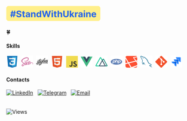 [![Stand With Ukraine](https://raw.githubusercontent.com/vshymanskyy/StandWithUkraine/main/badges/StandWithUkraine.svg)](https://stand-with-ukraine.pp.ua)
<br><br>
:four_leaf_clover:
<br>

<h4>Skills</h4>
<div>
  <img src="https://github.com/devicons/devicon/blob/master/icons/css3/css3-original.svg"  title="CSS3" alt="CSS3" width="32" height="32"/>&nbsp;
  <img src="https://github.com/devicons/devicon/blob/master/icons/sass/sass-original.svg"  title="SASS" alt="SASS" width="32" height="32"/>&nbsp;
  <img src="https://github.com/devicons/devicon/blob/master/icons/stylus/stylus-original.svg"  title="Stylus" alt="Stylus" width="32" height="32"/>&nbsp;
  <img src="https://github.com/devicons/devicon/blob/master/icons/html5/html5-original.svg" title="HTML5" alt="HTML5" width="32" height="32"/>&nbsp;
  <img src="https://github.com/devicons/devicon/blob/master/icons/javascript/javascript-original.svg" title="JavaScript" alt="JavaScript" width="32" height="32"/>&nbsp;
  <img src="https://github.com/devicons/devicon/blob/master/icons/vuejs/vuejs-original.svg" title="VueJS" alt="VueJS" width="32" height="32"/>&nbsp;
  <img src="https://github.com/devicons/devicon/blob/master/icons/nuxtjs/nuxtjs-original.svg" title="NuxtJS" alt="NuxtJS" width="32" height="32"/>&nbsp;
  <img src="https://github.com/devicons/devicon/blob/master/icons/php/php-plain.svg" title="PHP" alt="PHP" width="32" height="32"/>&nbsp;
  <img src="https://github.com/devicons/devicon/blob/master/icons/laravel/laravel-plain.svg" title="Laravel" alt="Laravel" width="32" height="32"/>&nbsp;
  <img src="https://github.com/devicons/devicon/blob/master/icons/mysql/mysql-original.svg" title="MySQL"  alt="MySQL" width="32" height="32"/>&nbsp;
  <img src="https://github.com/devicons/devicon/blob/master/icons/git/git-original.svg" title="Git" alt="Git" width="32" height="32"/>&nbsp;
  <img src="https://github.com/devicons/devicon/blob/master/icons/jira/jira-original.svg" title="Jira" alt="Jira" width="32" height="32"/>&nbsp;
</div>

<h4>Contacts</h4>
<div>
  <a href="https://www.linkedin.com/in/j-tap/" target="_blank"><img src="https://img.shields.io/badge/LinkedIn-0A66C2?logo=linkedin&logoColor=white&style=flat-square" alt="LinkedIn"></a>
  &nbsp;
  <a href="https://t.me/j_tap" target="_blank"><img src="https://img.shields.io/badge/Telegram-26A5E4?logo=telegram&logoColor=white&style=flat-square" alt="Telegram"></a>
  &nbsp;
  <a href="mailto:j-tap@ya.ru" target="_blank"><img src="https://img.shields.io/badge/Email-D34335?logo=data:image/png;base64,iVBORw0KGgoAAAANSUhEUgAAAAwAAAAMCAYAAABWdVznAAAABmJLR0QA/wD/AP+gvaeTAAAAo0lEQVQokZWQIQ7CUAxA3x8SwxVIdgaYxWDQCO6CRODBcAKugMMRSLjBBA6BmcGyh2ALy0jg80zT9rVpCn8S1BEwiPRPQS2AXuRAkQArwAhZYJ0AJTAFim+bK6fEF3t1qB785Kxm6k6VRuOmTtSlWla1jTpWr7UU1Ob9D2ABHKs8A+ZApxbaAzWXKvbbjaDmQBrxJYA8qCkwA7o/5DuwjVz85gn7TYFwSET6CwAAAABJRU5ErkJggg==&logoColor=white&style=flat-square" alt="Email"></a>
</div>
<br><br>
<div>
    <img src="https://komarev.com/ghpvc/?username=j-tap&color=161B22&style=flat-square&label=Views" alt="Views"/>
</div>
<br>

<!--
<div>
    <img src="https://github-readme-stats.vercel.app/api/top-langs/?username=j-tap&layout=compact&theme=synthwave&langs_count=6&hide_title=true&range=last_6_months" alt="Stats"/>
</div>
-->

<!--
**j-tap/j-tap** is a ✨ _special_ ✨ repository because its `README.md` (this file) appears on your GitHub profile.

Here are some ideas to get you started:

- 🔭 I’m currently working on ...
- 🌱 I’m currently learning ...
- 👯 I’m looking to collaborate on ...
- 🤔 I’m looking for help with ...
- 💬 Ask me about ...
- 📫 How to reach me: ...
- 😄 Pronouns: ...
- ⚡ Fun fact: ...
-->

